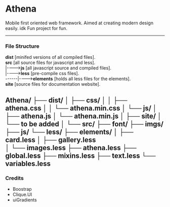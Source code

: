 # Athena
Mobile first oriented web framework. Aimed at creating modern design easily. idk
Fun project for fun.

---

### File Structure
**dist** [minifed versions of all compiled files].   
**src** [all source files for javascript and less].   
|---->**js** [all javascript source and compiled files].   
|---->**less** [pre-compile css files].   
------|---->**elements** [holds all less files for the elements].   
**site** [source files for documentation website].   

**Athena/**
├── **dist/**
│   ├── **css/**
│   │   ├── athena.css
│	│	└── athena.min.css
│   └── **js/**
│       ├── athena.js
│	 	└── athena.min.js
│
├── **site/**
│	└── to be added
│
└──	**src/**
    ├── **font/**
    ├── **imgs/**
    ├── **js/**
	└── **less/**
		├── **elements/**
		│   ├── card.less
		│	├── gallery.less	    
 	 	│	└── images.less
        ├── athena.less
        ├── global.less
        ├── mixins.less
        ├── text.less
 	 	└── variables.less
---

### Credits
* Boostrap
* Clique.UI
* uiGradients
